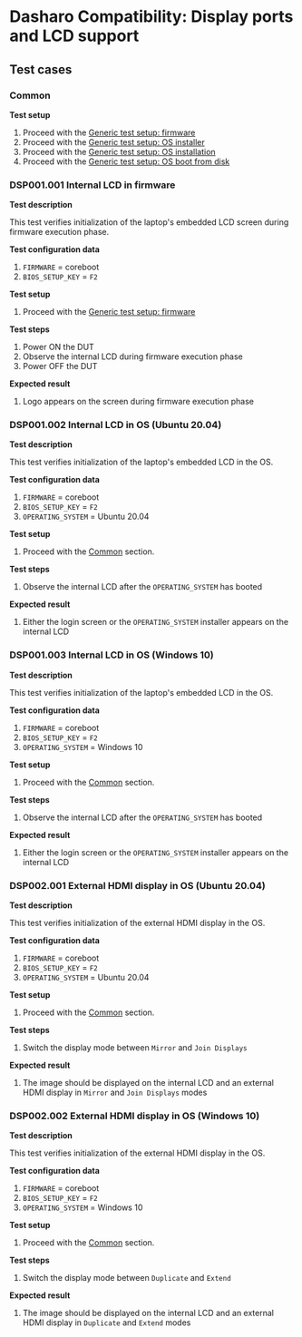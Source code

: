 # Dasharo Compatibility: Display ports and LCD support

## Test cases

### Common

**Test setup**

1. Proceed with the
   [Generic test setup: firmware](../generic-test-setup/#firmware)
1. Proceed with the
   [Generic test setup: OS installer](../generic-test-setup/#os-installer)
1. Proceed with the
   [Generic test setup: OS installation](../generic-test-setup/#os-installation)
1. Proceed with the
   [Generic test setup: OS boot from disk](../generic-test-setup/#os-boot-from-disk)

### DSP001.001 Internal LCD in firmware

**Test description**

This test verifies initialization of the laptop's embedded LCD screen during
firmware execution phase.

**Test configuration data**

1. `FIRMWARE` = coreboot
1. `BIOS_SETUP_KEY` = `F2`

**Test setup**

1. Proceed with the
   [Generic test setup: firmware](../generic-test-setup/#firmware)

**Test steps**

1. Power ON the DUT
1. Observe the internal LCD during firmware execution phase
1. Power OFF the DUT

**Expected result**

1. Logo appears on the screen during firmware execution phase

### DSP001.002 Internal LCD in OS (Ubuntu 20.04)

**Test description**

This test verifies initialization of the laptop's embedded LCD in the OS.

**Test configuration data**

1. `FIRMWARE` = coreboot
1. `BIOS_SETUP_KEY` = `F2`
1. `OPERATING_SYSTEM` = Ubuntu 20.04

**Test setup**

1. Proceed with the [Common](#common) section.

**Test steps**

1. Observe the internal LCD after the `OPERATING_SYSTEM` has booted

**Expected result**

1. Either the login screen or the `OPERATING_SYSTEM` installer appears on the
   internal LCD

### DSP001.003 Internal LCD in OS (Windows 10)

**Test description**

This test verifies initialization of the laptop's embedded LCD in the OS.

**Test configuration data**

1. `FIRMWARE` = coreboot
1. `BIOS_SETUP_KEY` = `F2`
1. `OPERATING_SYSTEM` = Windows 10

**Test setup**

1. Proceed with the [Common](#common) section.

**Test steps**

1. Observe the internal LCD after the `OPERATING_SYSTEM` has booted

**Expected result**

1. Either the login screen or the `OPERATING_SYSTEM` installer appears on the
   internal LCD

### DSP002.001 External HDMI display in OS (Ubuntu 20.04)

**Test description**

This test verifies initialization of the external HDMI display in the OS.

**Test configuration data**

1. `FIRMWARE` = coreboot
1. `BIOS_SETUP_KEY` = `F2`
1. `OPERATING_SYSTEM` = Ubuntu 20.04

**Test setup**

1. Proceed with the [Common](#common) section.

**Test steps**

1. Switch the display mode between `Mirror` and `Join Displays`

**Expected result**

1. The image should be displayed on the internal LCD and an external HDMI display
   in `Mirror` and `Join Displays` modes

### DSP002.002 External HDMI display in OS (Windows 10)

**Test description**

This test verifies initialization of the external HDMI display in the OS.

**Test configuration data**

1. `FIRMWARE` = coreboot
1. `BIOS_SETUP_KEY` = `F2`
1. `OPERATING_SYSTEM` = Windows 10

**Test setup**

1. Proceed with the [Common](#common) section.

**Test steps**

1. Switch the display mode between `Duplicate` and `Extend`

**Expected result**

1. The image should be displayed on the internal LCD and an external HDMI display
   in `Duplicate` and `Extend` modes
